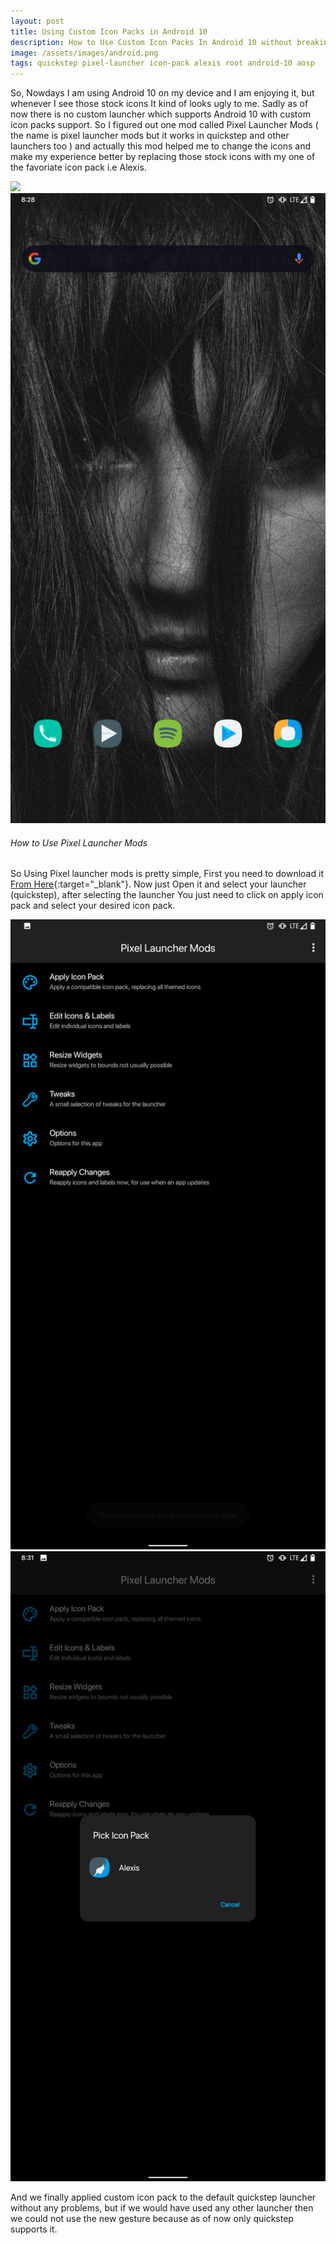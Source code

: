 ```yaml
---
layout: post
title: Using Custom Icon Packs in Android 10
description: How to Use Custom Icon Packs In Android 10 without breaking the New Android 10 Gestures
image: /assets/images/android.png
tags: quickstep pixel-launcher icon-pack alexis root android-10 aosp
---
```


So, Nowdays I am using Android 10 on my device and I am enjoying it, but whenever I see those stock icons It kind of looks ugly to me. Sadly as of now there is no custom launcher which supports Android 10 with custom icon packs support. So I figured out one mod called Pixel Launcher Mods ( the name is pixel launcher mods but it works in quickstep and other launchers too ) and actually this mod helped me to change the icons and make my experience better by replacing those stock icons with my one of the favoriate icon pack i.e Alexis.

<div class="row 200%">
    <div class="6u 12u$(medium)">
    <img src="/assets/images/stockicons.png alt="Stock Icons"">
    </div>
    <div class="6u 12u$(medium)">
    <img src="/assets/images/girl.png" alt="Custom Icons">
    </div>
</div>

###### How to Use Pixel Launcher Mods


So Using Pixel launcher mods is pretty simple, First you need to download it  [From Here](https://labs.xda-developers.com/store/app/com.kieronquinn.app.pixellaunchermods){:target="_blank"}. Now just Open it and select your launcher (quickstep), after selecting the launcher You just need to click on apply icon pack and select your desired icon pack. 


<div class="row 200%">
    <div class="6u 12u$(medium)">
    <img src="/assets/images/pmod.png" alt="Pixel Launcher Mods">
    </div>
    <div class="6u 12u$(medium)">
    <img src="/assets/images/apply.png" alt="Apply Menu">
    </div>
</div>


And we finally applied custom icon pack to the default quickstep launcher without any problems, but if we would have used any other launcher then we could not use the new gesture because as of now only quickstep supports it.
